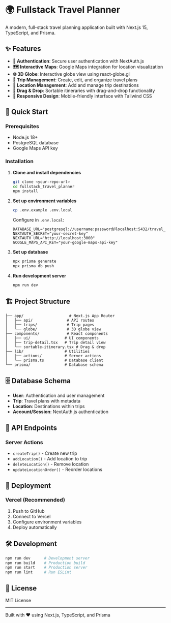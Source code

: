 # 🌍 Fullstack Travel Planner

A modern, full-stack travel planning application built with Next.js 15, TypeScript, and Prisma.

## ✨ Features

- **🔐 Authentication**: Secure user authentication with NextAuth.js
- **🗺️ Interactive Maps**: Google Maps integration for location visualization
- **🌐 3D Globe**: Interactive globe view using react-globe.gl
- **📝 Trip Management**: Create, edit, and organize travel plans
- **📍 Location Management**: Add and manage trip destinations
- **🔄 Drag & Drop**: Sortable itineraries with drag-and-drop functionality
- **📱 Responsive Design**: Mobile-friendly interface with Tailwind CSS

## 🚀 Quick Start

### Prerequisites

- Node.js 18+
- PostgreSQL database
- Google Maps API key

### Installation

1. **Clone and install dependencies**

   ```bash
   git clone <your-repo-url>
   cd fullstack_travel_planner
   npm install
   ```

2. **Set up environment variables**

   ```bash
   cp .env.example .env.local
   ```

   Configure in `.env.local`:

   ```env
   DATABASE_URL="postgresql://username:password@localhost:5432/travel_planner"
   NEXTAUTH_SECRET="your-secret-key"
   NEXTAUTH_URL="http://localhost:3000"
   GOOGLE_MAPS_API_KEY="your-google-maps-api-key"
   ```

3. **Set up database**

   ```bash
   npx prisma generate
   npx prisma db push
   ```

4. **Run development server**
   ```bash
   npm run dev
   ```

## 🏗️ Project Structure

```
├── app/                    # Next.js App Router
│   ├── api/               # API routes
│   ├── trips/             # Trip pages
│   └── globe/             # 3D globe view
├── components/            # React components
│   ├── ui/               # UI components
│   ├── trip-detail.tsx   # Trip detail view
│   └── sortable-itinerary.tsx # Drag & drop
├── lib/                  # Utilities
│   ├── actions/          # Server actions
│   └── prisma.ts         # Database client
└── prisma/               # Database schema
```

## 🗄️ Database Schema

- **User**: Authentication and user management
- **Trip**: Travel plans with metadata
- **Location**: Destinations within trips
- **Account/Session**: NextAuth.js authentication

## 🔧 API Endpoints

### Server Actions

- `createTrip()` - Create new trip
- `addLocation()` - Add location to trip
- `deleteLocation()` - Remove location
- `updateLocationOrder()` - Reorder locations

## 🚀 Deployment

### Vercel (Recommended)

1. Push to GitHub
2. Connect to Vercel
3. Configure environment variables
4. Deploy automatically

## 🛠️ Development

```bash
npm run dev      # Development server
npm run build    # Production build
npm run start    # Production server
npm run lint     # Run ESLint
```

## 📝 License

MIT License

---

Built with ❤️ using Next.js, TypeScript, and Prisma
